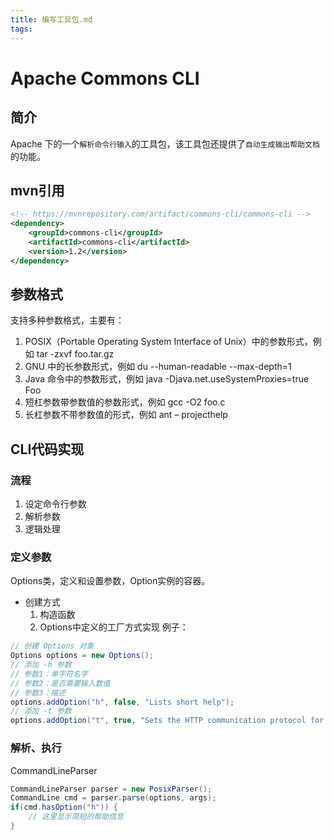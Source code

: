 ```yaml
---
title: 编写工具包.md
tags:
---
```

# Apache Commons CLI
## 简介
Apache 下的一个`解析命令行输入`的工具包，该工具包还提供了`自动生成输出帮助文档`的功能。

## mvn引用
```xml
<!-- https://mvnrepository.com/artifact/commons-cli/commons-cli -->
<dependency>
    <groupId>commons-cli</groupId>
    <artifactId>commons-cli</artifactId>
    <version>1.2</version>
</dependency>

```
## 参数格式
支持多种参数格式，主要有：
1. POSIX（Portable Operating System Interface of Unix）中的参数形式，例如 tar -zxvf foo.tar.gz
2. GNU 中的长参数形式，例如 du --human-readable --max-depth=1
3. Java 命令中的参数形式，例如 java -Djava.net.useSystemProxies=true Foo
4. 短杠参数带参数值的参数形式，例如 gcc -O2 foo.c
5. 长杠参数不带参数值的形式，例如 ant – projecthelp

## CLI代码实现
### 流程
1. 设定命令行参数
2. 解析参数
3. 逻辑处理

### 定义参数
Options类，定义和设置参数，Option实例的容器。
* 创建方式
    1. 构造函数
    2. Options中定义的工厂方式实现
例子：
```java
// 创建 Options 对象
Options options = new Options(); 
// 添加 -h 参数
// 参数1：单字符名字
// 参数2：是否需要输入数值
// 参数3：描述
options.addOption("h", false, "Lists short help"); 
// 添加 -t 参数
options.addOption("t", true, "Sets the HTTP communication protocol for CIM connection");
```
### 解析、执行
CommandLineParser
```java
CommandLineParser parser = new PosixParser(); 
CommandLine cmd = parser.parse(options, args); 
if(cmd.hasOption("h")) { 
    // 这里显示简短的帮助信息
}   
```


